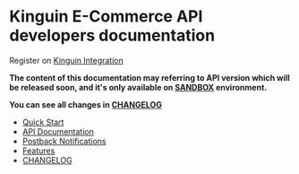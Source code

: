 # Kinguin E-Commerce API developers documentation

Register on [Kinguin Integration](https://www.kinguin.net/integration)

**The content of this documentation may referring to API version which will be released soon, and it's only available on [SANDBOX](api/README.md#how-to-create-sandbox-account) environment.**

**You can see all changes in [CHANGELOG](CHANGELOG.md#unreleased)**

- [Quick Start](quickstart/README.md)
- [API Documentation](api/README.md)
- [Postback Notifications](features/Postback.md)
- [Features](features/README.md)
- [CHANGELOG](CHANGELOG.md)
